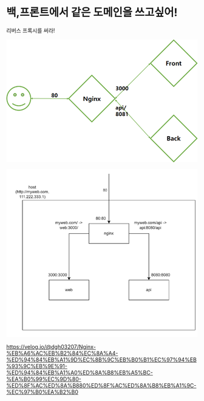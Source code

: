 # 백,프론트에서 같은 도메인을 쓰고싶어!

리버스 프록시를 써라!

![리다이렉트](/images/reverse-proxy.png)

![리다이렉트](/images/reverse-proxy-routing.png)

https://velog.io/@dgh03207/Nginx-%EB%A6%AC%EB%B2%84%EC%8A%A4-%ED%94%84%EB%A1%9D%EC%8B%9C%EB%B0%B1%EC%97%94%EB%93%9C%EB%9E%91-%ED%94%84%EB%A1%A0%ED%8A%B8%EB%A5%BC-%EA%B0%99%EC%9D%80-%ED%8F%AC%ED%8A%B880%ED%8F%AC%ED%8A%B8%EB%A1%9C-%EC%97%B0%EA%B2%B0

